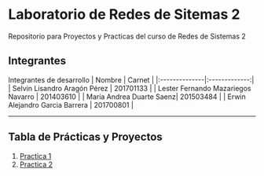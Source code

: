 # Laboratorio de Redes de Sitemas 2
Repositorio para Proyectos y Practicas del curso de Redes de Sistemas 2

## Integrantes
Integrantes de desarrollo
| Nombre | Carnet |
|:--------------|:-------------:|
| Selvin Lisandro Aragón Pérez | 201701133 | 
| Lester Fernando Mazariegos Navarro | 201403610 | 
| María Andrea Duarte Saenz| 201503484 |
| Erwin Alejandro Garcia Barrera | 201700801 | 


***
## Tabla de Prácticas y Proyectos
1. [Practica 1](https://github.com/SelvinLP/REDES2_2S2021_GRUPO12/blob/main/Practica%201/Enunciado/%5BRedes2%5DPractica1.pdf)
2. [Practica 2](https://github.com/SelvinLP/REDES2_2S2021_GRUPO12/blob/main/Practica%202/%5BRedes2N%5DPractica2.pdf)
